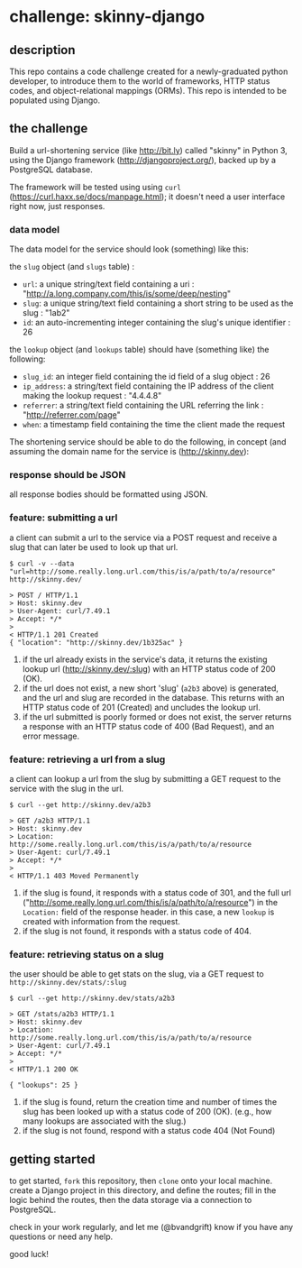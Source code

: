 # challenge: skinny-django

## description

This repo contains a code challenge created for a newly-graduated python developer,
to introduce them to the world of frameworks, HTTP status codes, and object-relational
mappings (ORMs). This repo is intended to be populated using Django.

## the challenge

Build a url-shortening service (like http://bit.ly)  called "skinny" in Python 3, using the Django
framework (http://djangoproject.org/), backed up by a PostgreSQL database.

The framework will be tested using using `curl` (https://curl.haxx.se/docs/manpage.html); it doesn't 
need a user interface right now, just responses.

### data model

The data model for the service should look (something) like this:

the `slug` object (and `slugs` table) :
- `url`: a unique string/text field containing a uri : "http://a.long.company.com/this/is/some/deep/nesting"
- `slug`: a unique string/text field containing a short string to be used as the slug : "1ab2"
- `id`: an auto-incrementing integer containing the slug's unique identifier : 26

the `lookup` object (and `lookups` table) should have (something like) the following:
- `slug_id`: an integer field containing the id field of a slug object : 26
- `ip_address`: a string/text field containing the IP address of the client making the lookup request : "4.4.4.8"
- `referrer`: a string/text field containing the URL referring the link :
  "http://referrer.com/page"
- `when`: a timestamp field containing the time the client made the request

The shortening service should be able to do the following, in concept (and
assuming the domain name for the service is (http://skinny.dev):

### response should be JSON

all response bodies should be formatted using JSON.

### feature: submitting a url

a client can submit a url to the service via a POST request and receive a slug that can later be used to look up
that url.

```curl
$ curl -v --data "url=http://some.really.long.url.com/this/is/a/path/to/a/resource" http://skinny.dev/

> POST / HTTP/1.1
> Host: skinny.dev
> User-Agent: curl/7.49.1
> Accept: */*
>
< HTTP/1.1 201 Created
{ "location": "http://skinny.dev/1b325ac" }

```

1. if the url already exists in the service's data, it returns the existing
   lookup url (http://skinny.dev/:slug) with an HTTP status code of 200 (OK).
1. if the url does not exist, a new short 'slug' (`a2b3` above) is generated,
   and the url and slug are recorded in the database. This returns with an HTTP
   status code of 201 (Created) and uncludes the lookup url.
1. if the url submitted is poorly formed or does not exist, the server returns a
   response with an HTTP status code of 400 (Bad Request), and an error message.

### feature: retrieving a url from a slug

a client can lookup a url from the slug by submitting a GET request to the
service with the slug in the url.

```curl
$ curl --get http://skinny.dev/a2b3

> GET /a2b3 HTTP/1.1
> Host: skinny.dev
> Location: http://some.really.long.url.com/this/is/a/path/to/a/resource
> User-Agent: curl/7.49.1
> Accept: */*
>
< HTTP/1.1 403 Moved Permanently
```

1. if the slug is found, it responds with a status code of 301, and the full url
   ("http://some.really.long.url.com/this/is/a/path/to/a/resource") in the
   `Location:` field of the response header. in this case, a new `lookup` is
   created with information from the request.
1. if the slug is not found, it responds with a status code of 404.

### feature: retrieving status on a slug

the user should be able to get stats on the slug, via a GET request to
`http://skinny.dev/stats/:slug`

```curl
$ curl --get http://skinny.dev/stats/a2b3

> GET /stats/a2b3 HTTP/1.1
> Host: skinny.dev
> Location: http://some.really.long.url.com/this/is/a/path/to/a/resource
> User-Agent: curl/7.49.1
> Accept: */*
>
< HTTP/1.1 200 OK

{ "lookups": 25 }
```
1. if the slug is found, return the creation time and number of times the slug
   has been looked up with a status code of 200 (OK). (e.g., how many lookups
   are associated with the slug.)
1. if the slug is not found, respond with a status code 404 (Not Found)

## getting started

to get started, `fork` this repository, then `clone` onto your local machine.
create a Django project in this directory, and define the routes; fill in the
logic behind the routes, then the data storage via a connection to PostgreSQL.

check in your work regularly, and let me (@bvandgrift) know if you have any
questions or need any help.

good luck!
